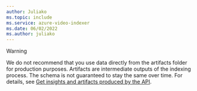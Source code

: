 ```yaml
---
author: Juliako
ms.topic: include 
ms.service: azure-video-indexer
ms.date: 06/02/2022
ms.author: juliako
---
```


> [!WARNING]
> We do not recommend that you use data directly from the artifacts folder for production purposes. Artifacts are intermediate outputs of the indexing process. The schema is not guaranteed to stay the same over time. For details, see [Get insights and artifacts produced by the API](../video-indexer-output-json-v2.md#get-insights-produced-by-the-api).
